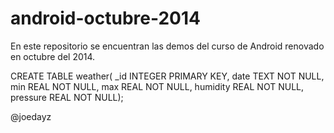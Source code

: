 android-octubre-2014
====================


En este repositorio se encuentran las demos del curso
de Android renovado en octubre del 2014.


CREATE TABLE weather( _id INTEGER PRIMARY KEY, date TEXT NOT NULL, min REAL NOT NULL, max REAL NOT NULL, humidity REAL NOT NULL, pressure REAL NOT NULL);

@joedayz


